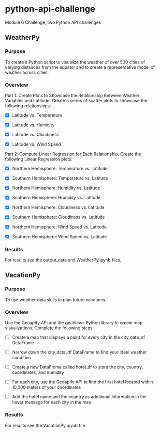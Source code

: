 # python-api-challenge
Module 6 Challenge, two Python API challenges

## WeatherPy

### Purpose

To create a Python script to visualize the weather of over 500 cities of varying distances from the equator and to create a representative model of weather across cities.

### Overview

Part 1: Create Plots to Showcase the Relationship Between Weather Variables and Latitude. Create a series of scatter plots to showcase the following relationships:

- [x] Latitude vs. Temperature

- [x] Latitude vs. Humidity

- [x] Latitude vs. Cloudiness

- [x] Latitude vs. Wind Speed

Part 2: Compute Linear Regression for Each Relationship. Create the following Linear Regression plots:

- [x] Northern Hemisphere: Temperature vs. Latitude

- [x] Southern Hemisphere: Temperature vs. Latitude

- [x] Northern Hemisphere: Humidity vs. Latitude

- [x] Southern Hemisphere: Humidity vs. Latitude

- [x] Northern Hemisphere: Cloudiness vs. Latitude

- [x] Southern Hemisphere: Cloudiness vs. Latitude

- [x] Northern Hemisphere: Wind Speed vs. Latitude

- [x] Southern Hemisphere: Wind Speed vs. Latitude

### Results

For results see the output_data and WeatherPy.ipynb files.

## VacationPy

### Purpose

To use weather data skills to plan future vacations.

### Overview

Use the Geoapify API and the geoViews Python library to create map visualizations. Complete the following steps:

- [ ] Create a map that displays a point for every city in the city_data_df DataFrame

- [ ] Narrow down the city_data_df DataFrame to find your ideal weather condition

- [ ] Create a new DataFrame called hotel_df to store the city, country, coordinates, and humidity

- [ ] For each city, use the Geoapify API to find the first hotel located within 10,000 meters of your coordinates

- [ ] Add the hotel name and the country as additional information in the hover message for each city in the map

### Results

For results see the VacationPy.ipynb file.